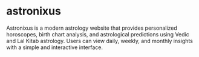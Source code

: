 # astronixus
Astronixus is a modern astrology website that provides personalized horoscopes, birth chart analysis, and astrological predictions using Vedic and Lal Kitab astrology. Users can view daily, weekly, and monthly insights with a simple and interactive interface.
